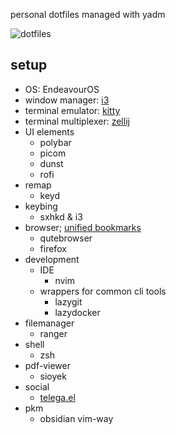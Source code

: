 personal dotfiles managed with yadm

![dotfiles](https://github.com/user-attachments/assets/a49711c1-0e2e-4777-a515-7cd4b300865b)

## setup

- OS: EndeavourOS
- window manager: [i3](https://github.com/i3/i3)
- terminal emulator: [kitty](https://github.com/kovidgoyal/kitty)
- terminal multiplexer: [zellij](https://github.com/zellij-org/zellij)
- UI elements
  - polybar
  - picom
  - dunst
  - rofi
- remap
  - keyd
- keybing
  - sxhkd & i3
- browser; [unified bookmarks](https://github.com/svonjoi/dotfiles/blob/dce250ec47d766fce422c7bacf0de55f1c909b11/.config/scripts/browser/rofi_bookmarks.py)
  - qutebrowser
  - firefox
- development
  - IDE
    - nvim
  - wrappers for common cli tools
    - lazygit
    - lazydocker
- filemanager
  - ranger
- shell
  - zsh
- pdf-viewer
  - sioyek
- social
  - [telega.el](https://github.com/zevlg/telega.el)
- pkm
  - obsidian vim-way
